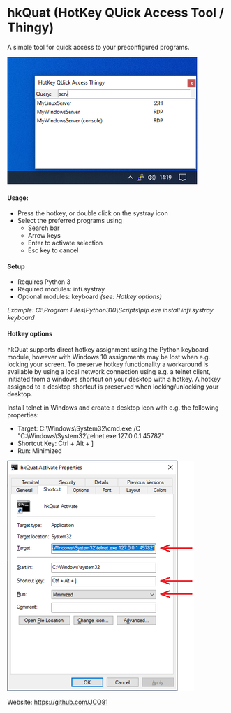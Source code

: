 # hkQuat (HotKey QUick Access Tool / Thingy)

A simple tool for quick access to your preconfigured programs.

![](./images/hkQuat1.png)

#### Usage:
* Press the hotkey, or double click on the systray icon
* Select the preferred programs using
	* Search bar
	* Arrow keys
	* Enter to activate selection
	* Esc key to cancel
	
#### Setup
* Requires Python 3
* Required modules: infi.systray
* Optional modules: keyboard *(see: Hotkey options)*

*Example: C:\Program Files\Python310\Scripts\pip.exe install infi.systray keyboard*

#### Hotkey options

hkQuat supports direct hotkey assignment using the Python keyboard module, however with Windows 10 assignments may be lost when e.g. locking your screen. To preserve hotkey functionality a workaround is available by using a local network connection using e.g. a telnet client, initiated from a windows shortcut on your desktop with a hotkey. A hotkey assigned to a desktop shortcut is preserved when locking/unlocking your desktop.

Install telnet in Windows and create a desktop icon with e.g. the following properties:
* Target: C:\Windows\System32\cmd.exe /C "C:\Windows\System32\telnet.exe 127.0.0.1 45782"
* Shortcut Key: Ctrl + Alt + ]
* Run: Minimized

![](./images/hkQuat2.png)

Website: https://github.com/JCQ81
